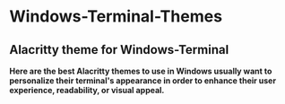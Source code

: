 # Windows-Terminal-Themes


## Alacritty theme for Windows-Terminal


**Here are the best Alacritty themes to use in Windows usually want to personalize their terminal's appearance in order to enhance their user experience, readability, or visual appeal.**
